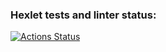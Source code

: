 ### Hexlet tests and linter status:
[![Actions Status](https://github.com/IvanUrich/fullstack-javascript-project-46/actions/workflows/hexlet-check.yml/badge.svg)](https://github.com/IvanUrich/fullstack-javascript-project-46/actions)
